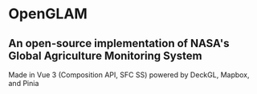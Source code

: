 # OpenGLAM

## An open-source implementation of NASA's Global Agriculture Monitoring System

Made in Vue 3 (Composition API, SFC SS) powered by DeckGL, Mapbox, and Pinia
